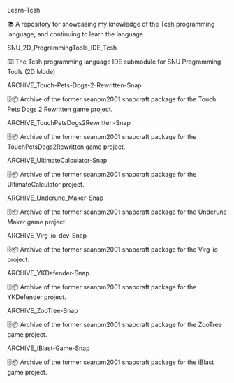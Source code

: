 
Learn-Tcsh

📚️ A repository for showcasing my knowledge of the Tcsh programming language, and continuing to learn the language. 

SNU_2D_ProgrammingTools_IDE_Tcsh

⌨️ The Tcsh programming language IDE submodule for SNU Programming Tools (2D Mode)

ARCHIVE_Touch-Pets-Dogs-2-Rewritten-Snap

🗄️📦️ Archive of the former seanpm2001 snapcraft package for the Touch Pets Dogs 2 Rewritten game project.

ARCHIVE_TouchPetsDogs2Rewritten-Snap

🗄️📦️ Archive of the former seanpm2001 snapcraft package for the TouchPetsDogs2Rewritten game project.

ARCHIVE_UltimateCalculator-Snap

🗄️📦️ Archive of the former seanpm2001 snapcraft package for the UltimateCalculator project.

ARCHIVE_Underune_Maker-Snap

🗄️📦️ Archive of the former seanpm2001 snapcraft package for the Underune Maker game project.

ARCHIVE_Virg-io-dev-Snap

🗄️📦️ Archive of the former seanpm2001 snapcraft package for the Virg-io project.

ARCHIVE_YKDefender-Snap

🗄️📦️ Archive of the former seanpm2001 snapcraft package for the YKDefender project.

ARCHIVE_ZooTree-Snap

🗄️📦️ Archive of the former seanpm2001 snapcraft package for the ZooTree game project.

ARCHIVE_iBlast-Game-Snap

🗄️📦️ Archive of the former seanpm2001 snapcraft package for the iBlast game project.

